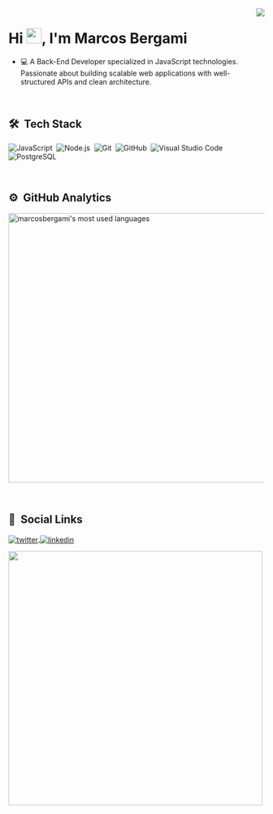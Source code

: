 <img align="right" src="https://github.com/marcosbergami/images-in-readme/blob/main/memoji.png?raw=true"/>
<h1 align="left">Hi <img src="https://raw.githubusercontent.com/kaueMarques/kaueMarques/master/hi.gif" width="30px">, I'm Marcos Bergami</h1>

- 💻 A Back-End Developer specialized in JavaScript technologies. Passionate about building scalable web applications with well-structured APIs and clean architecture.

<br>

## 🛠 &nbsp;Tech Stack

![JavaScript](https://img.shields.io/badge/-JavaScript-05122A?style=flat&logo=javascript)&nbsp;
![Node.js](https://img.shields.io/badge/-Node.js-05122A?style=flat&logo=node.js)&nbsp;
![Git](https://img.shields.io/badge/-Git-05122A?style=flat&logo=git)&nbsp;
![GitHub](https://img.shields.io/badge/-GitHub-05122A?style=flat&logo=github)&nbsp;
![Visual Studio Code](https://img.shields.io/badge/-Visual%20Studio%20Code-05122A?style=flat&logo=visual-studio-code&logoColor=007ACC)&nbsp;
![PostgreSQL](https://img.shields.io/badge/-PostgreSQL-05122A?style=flat&logo=postgresql)&nbsp;

<br>

## ⚙️ &nbsp;GitHub Analytics

<p align="left">
<img width="530em" src="https://github-readme-stats.vercel.app/api/top-langs/?username=marcosbergami&layout=compact&theme=nightowl" alt="marcosbergami's most used languages"/>
</p>

<br>

## 📱 &nbsp;Social Links

<p align="left">
<a href="https://twitter.com/bergami_marcos" target="_blank">
  <img align="center" src="https://img.shields.io/badge/-bergami__marcos-05122A?style=flat&logo=twitter" alt="twitter"/>  
</a>
<a href="https://linkedin.com/in/marcosbergami" target="_blank">
  <img align="center" src="https://img.shields.io/badge/-Marcos%20Bergami-05122A?style=flat&logo=linkedin" alt="linkedin"/>
</a>
</p>

<img width="500em" src="https://github-readme-twitter-gazf.vercel.app/api?id=bergami_marcos&layout=wide&show_reply=off&show_retweet=off" />